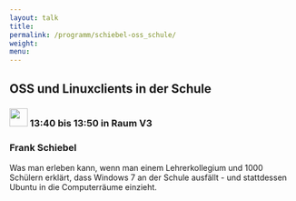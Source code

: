 ```yaml
---
layout: talk
title:
permalink: /programm/schiebel-oss_schule/
weight: 
menu:
---
```

## OSS&nbsp;und&nbsp;Linuxclients&nbsp;in&nbsp;der&nbsp;Schule

### <img height = "32" src="../../images/talk.svg"> 13:40 bis 13:50 in Raum V3

### Frank&nbsp;Schiebel

Was man erleben kann, wenn man einem Lehrerkollegium und 1000 Schülern erklärt, dass Windows 7 an der Schule ausfällt - und stattdessen Ubuntu in die Computerräume einzieht.
